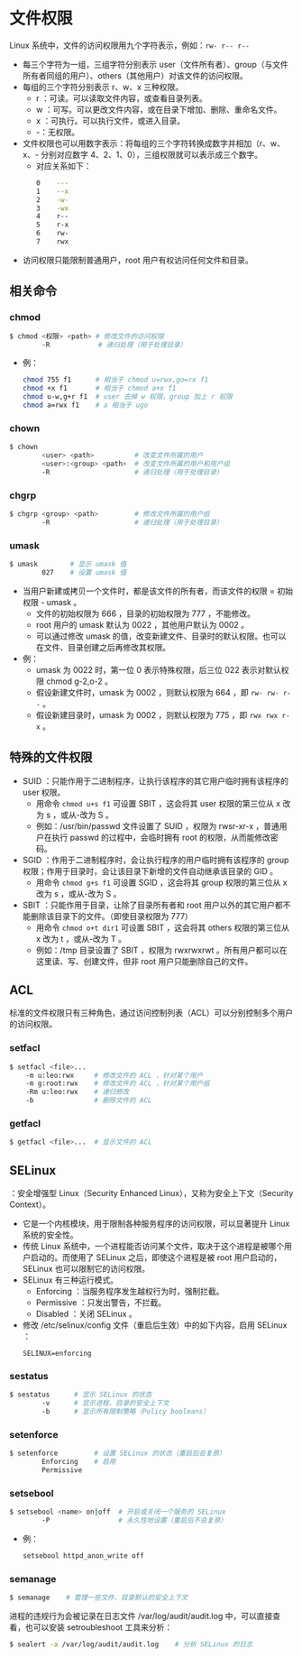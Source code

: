 # 文件权限

Linux 系统中，文件的访问权限用九个字符表示，例如：`rw- r-- r--`
- 每三个字符为一组，三组字符分别表示 user（文件所有者）、group（与文件所有者同组的用户）、others（其他用户）对该文件的访问权限。
- 每组的三个字符分别表示 r、w、x 三种权限。
  - r ：可读。可以读取文件内容，或查看目录列表。
  - w ：可写。可以更改文件内容，或在目录下增加、删除、重命名文件。
  - x ：可执行。可以执行文件，或进入目录。
  - -：无权限。
- 文件权限也可以用数字表示：将每组的三个字符转换成数字并相加（r、w、x、- 分别对应数字 4、2、1、0），三组权限就可以表示成三个数字。
  - 对应关系如下：
    ```sh
    0    ---
    1    --x
    2    -w-
    3    -wx
    4    r--
    5    r-x
    6    rw-
    7    rwx 
    ```
- 访问权限只能限制普通用户，root 用户有权访问任何文件和目录。

## 相关命令

### chmod

```sh
$ chmod <权限> <path> # 修改文件的访问权限
        -R            # 递归处理（用于处理目录）
```
- 例：
    ```sh
    chmod 755 f1      # 相当于 chmod u=rwx,go=rx f1
    chmod +x f1       # 相当于 chmod a+x f1
    chmod u-w,g+r f1  # user 去掉 w 权限，group 加上 r 权限
    chmod a=rwx f1    # a 相当于 ugo
    ```

### chown

```sh
$ chown
        <user> <path>          # 改变文件所属的用户
        <user>:<group> <path>  # 改变文件所属的用户和用户组
        -R                     # 递归处理（用于处理目录）
```

### chgrp

```sh
$ chgrp <group> <path>         # 修改文件所属的用户组
        -R                     # 递归处理（用于处理目录）
```

### umask

```sh
$ umask        # 显示 umask 值
        027    # 设置 umask 值
```
- 当用户新建或拷贝一个文件时，都是该文件的所有者，而该文件的权限 = 初始权限 - umask 。
  - 文件的初始权限为 666 ，目录的初始权限为 777 ，不能修改。
  - root 用户的 umask 默认为 0022 ，其他用户默认为 0002 。
  - 可以通过修改 umask 的值，改变新建文件、目录时的默认权限。也可以在文件、目录创建之后再修改其权限。
- 例：
  - umask 为 0022 时，第一位 0 表示特殊权限，后三位 022 表示对默认权限 chmod g-2,o-2 。
  - 假设新建文件时，umask 为 0002 ，则默认权限为 664 ，即 `rw- rw- r--` 。
  - 假设新建目录时，umask 为 0002 ，则默认权限为 775 ，即 `rwx rwx r-x` 。

## 特殊的文件权限

- SUID ：只能作用于二进制程序，让执行该程序的其它用户临时拥有该程序的 user 权限。
  - 用命令 `chmod u+s f1` 可设置 SBIT ，这会将其 user 权限的第三位从 x 改为 s ，或从-改为 S 。
  - 例如：/usr/bin/passwd 文件设置了 SUID ，权限为 rwsr-xr-x ，普通用户在执行 passwd 的过程中，会临时拥有 root 的权限，从而能修改密码。
- SGID ：作用于二进制程序时，会让执行程序的用户临时拥有该程序的 group 权限；作用于目录时，会让该目录下新增的文件自动继承该目录的 GID 。
  - 用命令 `chmod g+s f1` 可设置 SGID ，这会将其 group 权限的第三位从 x 改为 s ，或从-改为 S 。
- SBIT ：只能作用于目录，让除了目录所有者和 root 用户以外的其它用户都不能删除该目录下的文件。（即使目录权限为 777）
  - 用命令 `chmod o+t dir1` 可设置 SBIT ，这会将其 others 权限的第三位从 x 改为 t ，或从-改为 T 。
  - 例如：/tmp 目录设置了 SBIT ，权限为 rwxrwxrwt 。所有用户都可以在这里读、写、创建文件，但非 root 用户只能删除自己的文件。

## ACL

标准的文件权限只有三种角色，通过访问控制列表（ACL）可以分别控制多个用户的访问权限。

### setfacl

```sh
$ setfacl <file>... 
    -m u:leo:rwx     # 修改文件的 ACL ，针对某个用户
    -m g:root:rwx    # 修改文件的 ACL ，针对某个用户组
    -Rm u:leo:rwx    # 递归修改
    -b               # 删除文件的 ACL
```

### getfacl

```sh
$ getfacl <file>...  # 显示文件的 ACL
```

## SELinux

：安全增强型 Linux（Security Enhanced Linux），又称为安全上下文（Security Context）。
- 它是一个内核模块，用于限制各种服务程序的访问权限，可以显著提升 Linux 系统的安全性。
- 传统 Linux 系统中，一个进程能否访问某个文件，取决于这个进程是被哪个用户启动的。而使用了 SELinux 之后，即使这个进程是被 root 用户启动的，SELinux 也可以限制它的访问权限。
- SELinux 有三种运行模式。
  - Enforcing ：当服务程序发生越权行为时，强制拦截。
  - Permissive ：只发出警告，不拦截。
  - Disabled ：关闭 SELinux 。
- 修改 /etc/selinux/config 文件（重启后生效）中的如下内容，启用 SELinux ：
    ```
    SELINUX=enforcing
    ```

### sestatus

```sh
$ sestatus      # 显示 SELinux 的状态
        -v      # 显示进程、目录的安全上下文
        -b      # 显示所有限制策略（Policy booleans）
```

### setenforce

```sh
$ setenforce         # 设置 SELinux 的状态（重启后会复原）
        Enforcing    # 启用
        Permissive
```

### setsebool

```sh
$ setsebool <name> on|off  # 开启或关闭一个服务的 SELinux
        -P                 # 永久性地设置（重启后不会复原）
```
- 例：
    ```sh
    setsebool httpd_anon_write off
    ```

### semanage

```sh
$ semanage    # 管理一些文件、目录默认的安全上下文
```

进程的违规行为会被记录在日志文件 /var/log/audit/audit.log 中，可以直接查看，也可以安装 setroubleshoot 工具来分析：
```sh
$ sealert -a /var/log/audit/audit.log    # 分析 SELinux 的日志
```
